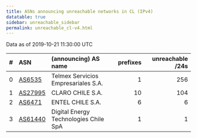 ```yaml
---
title: ASNs announcing unreachable networks in CL (IPv4)
datatable: true
sidebar: unreachable_sidebar
permalink: unreachable_cl-v4.html
---
```


Data as of 2019-10-21 11:30:00 UTC


<div class="datatable-begin"></div>

|   # | ASN                                    | (announcing) AS name                  |   prefixes |   unreachable /24s |
|----:|:---------------------------------------|:--------------------------------------|-----------:|-------------------:|
|   0 | [AS6535](unreachable_AS6535-v4.html)   | Telmex Servicios Empresariales S.A.   |          1 |                256 |
|   1 | [AS27995](unreachable_AS27995-v4.html) | CLARO CHILE S.A.                      |         10 |                104 |
|   2 | [AS6471](unreachable_AS6471-v4.html)   | ENTEL CHILE S.A.                      |          6 |                  6 |
|   3 | [AS61440](unreachable_AS61440-v4.html) | Digital Energy Technologies Chile SpA |          1 |                  1 |

<div class="datatable-end"></div>